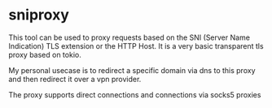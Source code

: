 # sniproxy

This tool can be used to proxy requests based on the SNI (Server Name Indication) TLS extension or the HTTP Host. 
It is a very basic transparent tls proxy based on tokio.

My personal usecase is to redirect a specific domain via dns to this proxy and then redirect it over a vpn provider.

The proxy supports direct connections and connections via socks5 proxies